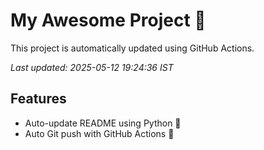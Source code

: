 # My Awesome Project 🚀

This project is automatically updated using GitHub Actions.

_Last updated: 2025-05-12 19:24:36 IST_

## Features
- Auto-update README using Python 🐍
- Auto Git push with GitHub Actions 🤖
